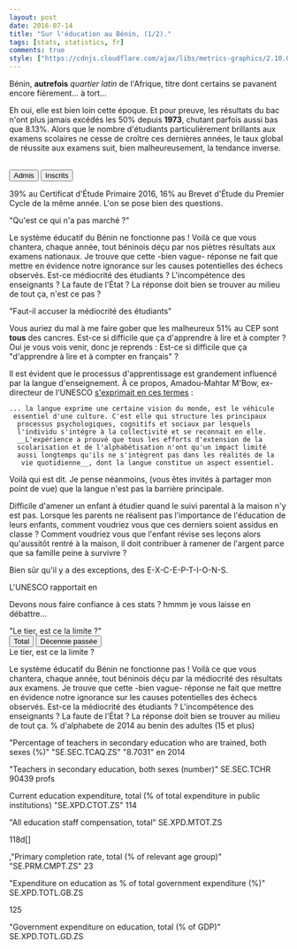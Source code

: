 ```yaml
---
layout: post
date: 2016-07-14
title: "Sur l'éducation au Bénin, (1/2)."
tags: [stats, statistics, fr]
comments: true
style: ["https://cdnjs.cloudflare.com/ajax/libs/metrics-graphics/2.10.0/metricsgraphics.min.css", "public/css/education.css"]
---
```



Bénin, __autrefois__ _quartier latin_ de l'Afrique, titre dont certains se pavanent encore fièrement... à tort...

Eh oui, elle est bien loin cette époque. Et pour preuve, les résultats du bac n'ont plus jamais excédés les 50% depuis __1973__, chutant parfois aussi bas que 8.13%. Alors que le nombre d'étudiants particulièrement brillants aux examens scolaires ne cesse de croître ces dernières années, le taux global de réussite aux examens suit, bien malheureusement, la tendance inverse.

<!--more-->

<br>
<div id="bacperyear"> </div>
<div class='button-grp split-by-controls'>
	<button type="button" class="button active" data-y_accessor="adm" data-title="Pourcentage d'admis">Admis</button>
    <button type="button" class="button" data-y_accessor="cand" data-title="Nombre d'inscrits">Inscrits</button>
</div>

39% au Certificat d'Étude Primaire 2016, 16% au Brevet d'Étude du Premier Cycle de la même année. L'on se pose bien des questions.

<div class="midtitle">"Qu'est ce qui n'a pas marché ?"</div>

Le système éducatif du Bénin ne fonctionne pas ! Voilà ce que vous chantera, chaque année, tout béninois déçu par nos piètres résultats aux examens nationaux. Je trouve que cette \-bien vague\- réponse ne fait que mettre en évidence notre ignorance sur les causes potentielles des échecs observés. Est-ce médiocrité des étudiants ? L'incompétence des enseignants ? La faute de l'État ? La réponse doit bien se trouver au milieu de tout ça, n'est ce pas ?



<div class="midtitle">"Faut-il accuser la médiocrité des étudiants"</div>

Vous auriez du mal à me faire gober que les malheureux 51% au CEP sont __tous__ des cancres. Est-ce si difficile que ça d'apprendre à lire et à compter ?  Oui je vous vois venir, donc je reprends : Est-ce si difficile que ça "d'apprendre à lire et à compter en français" ?

Il est évident que le processus d'apprentissage est grandement influencé par la langue d'enseignement. À ce propos, Amadou-Mahtar M'Bow, ex-directeur de l'UNESCO [s'exprimait en ces termes](http://unesdoc.unesco.org/images/0008/000829/082991fo.pdf) :


    ... la langue exprime une certaine vision du monde, est le véhicule
     essentiel d'une culture. C'est elle qui structure les principaux
      processus psychologiques, cognitifs et sociaux par lesquels 
      l'individu s'intégre à la collectivité et se reconnait en elle.
      __L'expérience a prouvé que tous les efforts d'extension de la 
      scolarisation et de l'alphabétisation n'ont qu'un impact limité 
      aussi longtemps qu'ils ne s'intègrent pas dans les réalités de la
       vie quotidienne__, dont la langue constitue un aspect essentiel. 


Voilà qui est dit. Je pense néanmoins, (vous êtes invités à partager mon point de vue) que la langue n'est pas la barrière principale. 

Difficile d'amener un enfant à étudier quand le suivi parental à la maison n'y est pas. Lorsque les parents ne réalisent pas l'importance de l'éducation de leurs enfants, comment voudriez vous que ces derniers soient assidus en classe ? Comment voudriez vous que l'enfant révise ses leçons alors qu'aussitôt rentré à la maison, il doit contribuer à ramener de l'argent parce que sa famille peine à survivre ?

Bien sûr qu'il y a des exceptions, des E-X-C-E-P-T-I-O-N-S. 


L'UNESCO rapportait en 

Devons nous faire confiance à ces stats ? hmmm je vous laisse en débattre...


<div class="midtitle">"Le tier, est ce la limite ?"</div>


<div id="time_period"> </div>
<div class="button-grp">
    <button type="button"  class="button active" data-time_period="">Total</button>
    <button type="button" class="button" data-time_period="10">Décennie passée</button>
</div>

<div class="midtitle"> Le tier, est ce la limite ? </div>

Le système éducatif du Bénin ne fonctionne pas ! Voilà ce que vous chantera, chaque année, tout béninois déçu par la médiocrité des résultats aux examens. Je trouve que cette \-bien vague\- réponse ne fait que mettre en évidence notre ignorance sur les causes potentielles des échecs observés. Est-ce la médiocrité des étudiants ? L'incompétence des enseignants ? La faute de l'État ? La réponse doit bien se trouver au milieu de tout ça. 
% d'alphabete de 2014 au benin des adultes (15 et plus)


"Percentage of teachers in secondary education who are trained, both sexes (%)" "SE.SEC.TCAQ.ZS" "8.7031" en 2014 

"Teachers in secondary education, both sexes (number)"
SE.SEC.TCHR
90439 profs 


<script type="text/javascript" src="https://cdnjs.cloudflare.com/ajax/libs/d3/4.2.2/d3.min.js"></script>
<script type="text/javascript" src="https://cdnjs.cloudflare.com/ajax/libs/metrics-graphics/2.10.0/metricsgraphics.js"></script>


<script>

var globals = {};

var split_by_params = {
    title: "Admission au bac",
    description: "% d'admis au bac depuis 1969",
	full_width: true,
    height: 300,
    bottom: 65,
    left: 110,
    right: 40,
    xax_count: 4,
    missing_is_hidden: true,
    missing_text : 'Inscription|Admission au bac depuis 1969',
    target: '#bacperyear',
    x_accessor: 'years',
    show_tooltips: true,
    show_year_markers: true,
    y_accessor: 'adm',
    x_label: 'années',
    y_label: '% admis',
    mouseover: function(d, i) {
            // custom format the rollover text, show days
            d3.select('#bacperyear svg .mg-active-datapoint')
                .text(d.years!=1989 ? 'y: '+ d.years + ' | ' + d.cand +  ' ( ' + d.adm + '% )': '- Année blanche -');
        }


};

var modify_time_period_params = {
    title: "Nombre d'inscrits",
    description: "Nombre d'inscrits par année au baccalauréat béninois",
    full_width: true,
    height: 400,
    right: 40,
    show_secondary_x_label: false,
    xax_count: 4,
    target: '#time_period',
    x_accessor: 'years',
    y_accessor: 'cand'
}

var url = window.location.protocol + '//public/assets/data/total.json'


d3.json(url, function(data) {
    
    globals.data = data; // MG.convert.date(data, 'years');

    split_by_params.data = data;

    MG.data_graphic(split_by_params);

    modify_time_period_params.data = data;
    MG.data_graphic(modify_time_period_params);

})

$('.split-by-controls button').click(function() {
    var new_y_accessor = $(this).data('y_accessor');
    if (new_y_accessor == 'adm'){
        split_by_params.y_label  = '% admis';
    }else{
        split_by_params.y_label = 'inscrits';
    }
    split_by_params.y_accessor = new_y_accessor;

    // change button state
    $(this).addClass('active').siblings().removeClass('active');

    // update data
    delete split_by_params.xax_format;
    split_by_params.title = $(this).data('title') + " au bac depuis 1969";
    MG.data_graphic(split_by_params);
});

$('.modify-time-period-controls button').click(function() {
    var past_n_years = $(this).data('time_period');
    var data = modify_time_period(globals.data, past_n_years);

    // change button state
    $(this).addClass('active').siblings().removeClass('active');

    delete modify_time_period_params.xax_format;
    modify_time_period_params.data = data;
    MG.data_graphic(modify_time_period_params);
});

function modify_time_period(data, past_n_years) {
    if (past_n_years !== '') {

        return MG.clone(data).slice(past_n_years * -1);
    }

    return data;
}

function set_marker(graph){
        d3.selectAll('#bacperyear .mg-marker-text')
            .attr('y', 170)
            .style('fill', 'red');
        d3.selectAll('#bacperyear .mg-markers line')
            .attr('y1', 180)
            .attr('y2', 250);

    }
</script>


Current education expenditure, total (% of total expenditure in public institutions) "SE.XPD.CTOT.ZS"
114

"All education staff compensation, total" SE.XPD.MTOT.ZS

118d[]

,"Primary completion rate, total (% of relevant age group)" "SE.PRM.CMPT.ZS"
23

"Expenditure on education as % of total government expenditure (%)" SE.XPD.TOTL.GB.ZS

125

"Government expenditure on education, total (% of GDP)" SE.XPD.TOTL.GD.ZS

